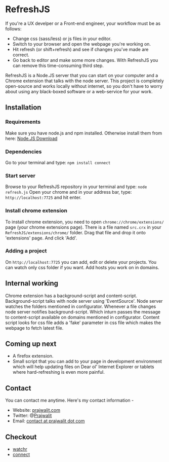 # RefreshJS #

If you're a UX develper or a Front-end engineer, your workflow must be
as follows:
* Change css (sass/less) or js files in your editor.
* Switch to your browser and open the webpage you're working on.
* Hit refresh (or shift+refresh) and see if changes you've made are correct.
* Go back to editor and make some more changes.
With RefreshJS you can remove this time-consuming third step.

RefreshJS is a Node.JS server that you can start on your computer and a
Chrome extension that talks with the node server. This project is
completely open-source and works locally without internet, so you don't
have to worry about using any black-boxed software or a web-service for
your work.

## Installation ##

### Requirements ###
Make sure you have node.js and npm installed.
Otherwise install them from here:
[Node.JS Download](http://nodejs.org/download/ "Node.JS Download")

### Dependencies ###
Go to your terminal and type:
`npm install connect`

### Start server ###
Browse to your RefreshJS repository in your terminal and type:
`node refresh.js`
Open your chrome and in your address bar, type:
`http://localhost:7725` and hit enter.

### Install chrome extension ###
To install chrome extension, you need to open
`chrome://chrome/extensions/` page (your chrome extensions page). There
is a file named `src.crx` in your `RefreshJS/extensions/chrome/`
folder. Drag that file and drop it onto 'extensions' page. And click
'Add'.

### Adding a project ###
On `http://localhost:7725` you can add, edit or delete your projects.
You can watch only css folder if you want. Add hosts you work on in domains.

## Internal working ##
Chrome extension has a background-script and content-script.
Background-script talks with node server using 'EventSource'. Node
server watches the folders mentioned in configurator. Whenever a file
changes node server notifies background-script. Which inturn passes the
message to content-script available on domains mentioned in
configurator. Content script looks for css file adds a 'fake' parameter
in css file which makes the webpage to fetch latest file.

## Coming up next ##
* A firefox extension.
* Small script that you can add to your page in development
  environment which will help updating files on Dear ol' Internet
  Explorer or tablets where hard-refreshing is even more painful.

## Contact ##
You can contact me anytime. Here's my contact information -
* Website: [prajwalit.com](http://prajwalit.com "Prajwalit.com")
* Twitter: @[Prajwalit](http://twitter.com/prajwalit "Twitter handle:
  Prajwalit")
* Email: [contact at prajwalit dot com](mailto:contact@prajwalit.com "Contact [at]
  prajwalit [dot] com")

## Checkout ##
* [watchr](https://github.com/bevry/watchr "Watchr; better file system
  watching for Node.js")
* [connect](https://github.com/senchalabs/connect "Connect")

